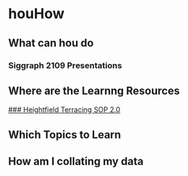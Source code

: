 # houHow

## What can hou do

### Siggraph 2109 Presentations

## Where are the Learnng Resources

[### Heightfield Terracing SOP 2.0](pages/Test.md)

## Which Topics to Learn

## How am I collating my data
